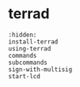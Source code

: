 # terrad

```{toctree}
:hidden:
install-terrad
using-terrad
commands
subcommands
sign-with-multisig
start-lcd
```
